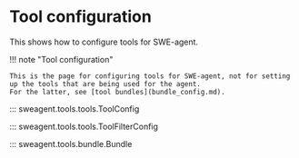 # Tool configuration

This shows how to configure tools for SWE-agent.

!!! note "Tool configuration"

    This is the page for configuring tools for SWE-agent, not for setting up the tools that are being used for the agent.
    For the latter, see [tool bundles](bundle_config.md).

::: sweagent.tools.tools.ToolConfig

::: sweagent.tools.tools.ToolFilterConfig

::: sweagent.tools.bundle.Bundle